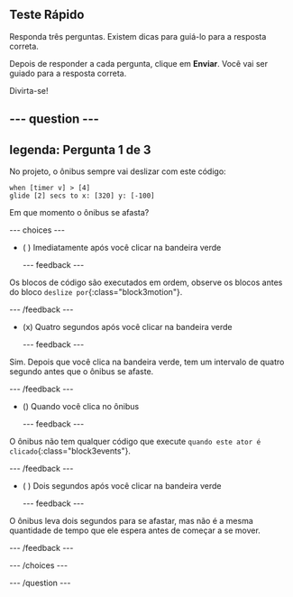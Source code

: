 ## Teste Rápido

Responda três perguntas. Existem dicas para guiá-lo para a resposta correta.

Depois de responder a cada pergunta, clique em **Enviar**. Você vai ser guiado para a resposta correta.

Divirta-se!

--- question ---
---
legenda: Pergunta 1 de 3
---

No projeto, o ônibus sempre vai deslizar com este código:

```blocks3
when [timer v] > [4] 
glide [2] secs to x: [320] y: [-100]
```

Em que momento o ônibus se afasta?

--- choices ---

- ( ) Imediatamente após você clicar na bandeira verde

  --- feedback ---

Os blocos de código são executados em ordem, observe os blocos antes do bloco `deslize por`{:class="block3motion"}.

  --- /feedback ---

- (x) Quatro segundos após você clicar na bandeira verde

  --- feedback ---

Sim. Depois que você clica na bandeira verde, tem um intervalo de quatro segundo antes que o ônibus se afaste.

  --- /feedback ---

- () Quando você clica no ônibus

  --- feedback ---

O ônibus não tem qualquer código que execute `quando este ator é clicado`{:class="block3events"}.

  --- /feedback ---

- ( ) Dois segundos após você clicar na bandeira verde

  --- feedback ---

O ônibus leva dois segundos para se afastar, mas não é a mesma quantidade de tempo que ele espera antes de começar a se mover.

  --- /feedback ---

--- /choices ---

--- /question ---
